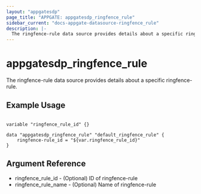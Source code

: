 ```yaml
---
layout: "appgatesdp"
page_title: "APPGATE: appgatesdp_ringfence_rule"
sidebar_current: "docs-appgate-datasource-ringfence_rule"
description: |-
  The ringfence-rule data source provides details about a specific ringfence-rule.
---
```


# appgatesdp_ringfence_rule

The ringfence-rule data source provides details about a specific ringfence-rule.


## Example Usage

```hcl

variable "ringfence_rule_id" {}

data "appgatesdp_ringfence_rule" "default_ringfence_rule" {
    ringfence-rule_id = "${var.ringfence_rule_id}"
}

```

## Argument Reference

* ringfence_rule_id - (Optional) ID of ringfence-rule
* ringfence_rule_name - (Optional) Name of ringfence-rule
